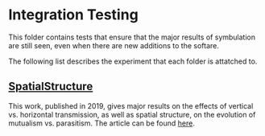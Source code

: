 # Integration Testing

This folder contains tests that ensure that the major results of symbulation are still seen, 
even when there are new additions to the softare.

The following list describes the experiment that each folder is attatched to.

## [SpatialStructure](https://github.com/anyaevostinar/SymbulationEmp/tree/main/source/test/integration_test/SpatialStructure)

This work, published in 2019, gives major results on the effects of vertical vs. horizontal transmission,
as well as spatial structure, on the evolution of mutualism vs. parasitism.
The article can be found [here](https://doi.org/10.1162/artl_a_00273).